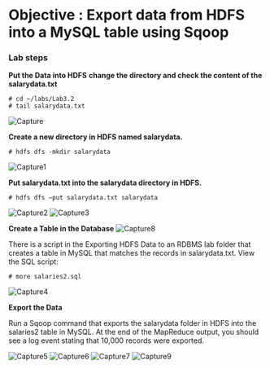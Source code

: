 # Objective :  Export data from HDFS into a MySQL table using Sqoop
### Lab steps
**Put the Data into HDFS**
**change the directory and check the content of the salarydata.txt**
```ssh
# cd ~/labs/Lab3.2
# tail salarydata.txt
```
![Capture](https://user-images.githubusercontent.com/64658306/86383780-dd82fc80-bcab-11ea-8c5b-12eaaaad95fa.JPG)

**Create a new directory in HDFS named salarydata.**
```ssh
# hdfs dfs -mkdir salarydata
```
![Capture1](https://user-images.githubusercontent.com/64658306/86383811-dfe55680-bcab-11ea-8364-ae00d90b3bc3.JPG)

**Put salarydata.txt into the salarydata directory in HDFS.**
```ssh
# hdfs dfs –put salarydata.txt salarydata
```
![Capture2](https://user-images.githubusercontent.com/64658306/86383833-e247b080-bcab-11ea-8f0d-0413322d19d0.JPG)
![Capture3](https://user-images.githubusercontent.com/64658306/86383852-e378dd80-bcab-11ea-822e-f840eb8da724.JPG)

**Create a Table in the Database** 
![Capture8](https://user-images.githubusercontent.com/64658306/86393286-7456b580-bcba-11ea-99dd-eea10e801a27.JPG)

There is a script in the Exporting HDFS Data to an RDBMS lab folder that creates 
a table in MySQL that matches the records in salarydata.txt. View the SQL script:
```ssh
# more salaries2.sql
```
![Capture4](https://user-images.githubusercontent.com/64658306/86383881-e5db3780-bcab-11ea-9261-006fe78377a7.JPG)

**Export the Data**

Run a Sqoop command that exports the salarydata folder in HDFS into the 
salaries2 table in MySQL. At the end of the MapReduce output, you should see a 
log event stating that 10,000 records were exported. 

![Capture5](https://user-images.githubusercontent.com/64658306/86394048-89801400-bcbb-11ea-9929-6014d8a8bed9.JPG)
![Capture6](https://user-images.githubusercontent.com/64658306/86394051-8be26e00-bcbb-11ea-832f-3cc6dfa5dd47.JPG)
![Capture7](https://user-images.githubusercontent.com/64658306/86394053-8e44c800-bcbb-11ea-8522-8c8efa425bea.JPG)
![Capture9](https://user-images.githubusercontent.com/64658306/86393304-791b6980-bcba-11ea-8d99-825db3c20356.JPG)
